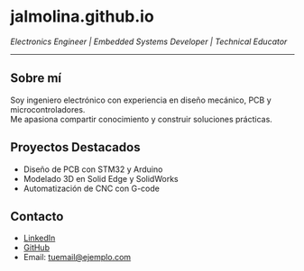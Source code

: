 # jalmolina.github.io
*Electronics Engineer | Embedded Systems Developer | Technical Educator*

---

## Sobre mí
Soy ingeniero electrónico con experiencia en diseño mecánico, PCB y microcontroladores.  
Me apasiona compartir conocimiento y construir soluciones prácticas.

## Proyectos Destacados
- Diseño de PCB con STM32 y Arduino
- Modelado 3D en Solid Edge y SolidWorks
- Automatización de CNC con G-code

## Contacto
- [LinkedIn](https://www.linkedin.com/in/TU-LINK)
- [GitHub](https://github.com/jalmolina)
- Email: tuemail@ejemplo.com
